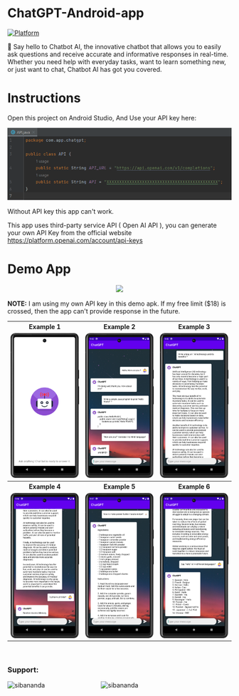 # ChatGPT-Android-app
[![Platform](https://img.shields.io/badge/platform-Android-yellow.svg)](https://www.android.com)

🤖 Say hello to Chatbot AI, the innovative chatbot that allows you to easily ask questions and receive accurate and informative responses in real-time. Whether you need help with everyday tasks, want to learn something new, or just want to chat, Chatbot AI has got you covered.

# Instructions 
Open this project on Android Studio, And Use your API key here:

<img src="Screenshots/api_screenshot.png"/>

Without API key this app can't work.

This app uses third-party service API ( Open AI API ), you can generate your own API Key from the official website https://platform.openai.com/account/api-keys

# Demo App

<p align="center">
  <a href="https://drive.google.com/file/d/1DMwO_yz_G0MJP_jL-1jLmRDA8-vkDVKJ/view?usp=share_link">
    <img src="https://i.ibb.co/yf0m953/Download-apk-1.png" height="100">
  </a>
</p>

<b>NOTE:</b> I am using my own API key in this demo apk. If my free limit ($18) is crossed, then the app can't provide response in the future.

<table style="width:100%">
  <tr>
    <th>Example 1</th>
    <th>Example 2</th>
    <th>Example 3</th>
  </tr>
  <tr>
    <td><img src="Screenshots/s1.png"/></td>
    <td><img src="Screenshots/s2.png"/></td>
    <td><img src="Screenshots/s3.png"/></td>
  </tr>
  <tr>
    <th>Example 4</th>
    <th>Example 5</th>
    <th>Example 6</th>
  </tr>
  <tr>
    <td><img src="Screenshots/s4.png"/></td>
    <td><img src="Screenshots/s5.png"/></td>
    <td><img src="Screenshots/s6.png"/></td>
  </tr>
 
</table>
<br>

<h3 align="left">Support:</h3>
<p><a href="https://www.buymeacoffee.com/sibananda"> <img align="left" src="https://cdn.buymeacoffee.com/buttons/v2/default-yellow.png" height="50" width="210" alt="sibananda" /></a><a href="https://ko-fi.com/sibananda"> <img align="left" src="https://cdn.ko-fi.com/cdn/kofi3.png?v=3" height="50" width="210" alt="sibananda" /></a></p><br><br><br>
